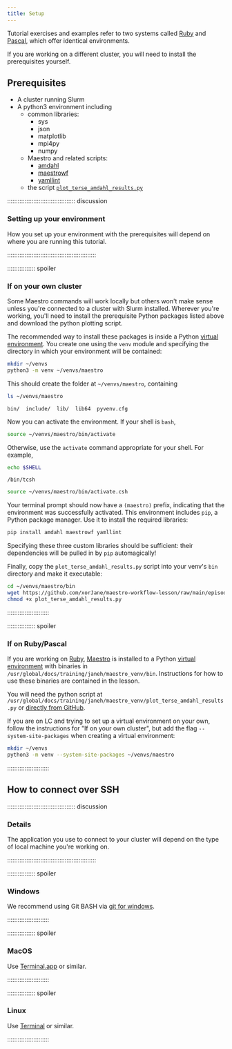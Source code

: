 ```yaml
---
title: Setup
---
```


Tutorial exercises and examples refer to two systems called [Ruby][ruby]
and [Pascal][pascal], which offer identical environments.

If you are working on a different cluster, you will need to install the
prerequisites yourself.

## Prerequisites

* A cluster running Slurm
* A python3 environment including
  * common libraries:
    * sys
    * json
    * matplotlib
    * mpi4py
    * numpy
  * Maestro and related scripts:
    * [amdahl](https://github.com/hpc-carpentry/amdahl)
    * [maestrowf](https://maestrowf.readthedocs.io/en/latest/)
    * [yamllint](https://yamllint.readthedocs.io/en/stable/)
  * the script [`plot_terse_amdahl_results.py`](files/plot_terse_amdahl_results.py)

::::::::::::::::::::::::::::::::::::::: discussion

### Setting up your environment

How you set up your environment with the prerequisites will
depend on where you are running this tutorial.

:::::::::::::::::::::::::::::::::::::::::::::::::::

:::::::::::::::: spoiler

### If on your own cluster

Some Maestro commands will work locally but others won't make sense unless
you're connected to a cluster with Slurm installed. Wherever you're working,
you'll need to install the prerequisite Python packages listed above and
download the python plotting script.

The recommended way to install these packages is inside a Python
[virtual environment][venv]. You create one using the `venv` module
and specifying the directory in which your environment will be
contained:

``` bash
mkdir ~/venvs
python3 -m venv ~/venvs/maestro
```

This should create the folder at `~/venvs/maestro`, containing

``` bash
ls ~/venvs/maestro
```

``` output
bin/  include/  lib/  lib64  pyvenv.cfg
```

Now you can activate the environment. If your shell is `bash`,

``` bash
source ~/venvs/maestro/bin/activate
```

Otherwise, use the `activate` command appropriate for your shell.
For example,

``` bash
echo $SHELL
```

``` output
/bin/tcsh
```

``` bash
source ~/venvs/maestro/bin/activate.csh
```

Your terminal prompt should now have a `(maestro)` prefix, indicating
that the environment was successfully activated. This environment
includes `pip`, a Python package manager. Use it to install the
required libraries:

``` bash
pip install amdahl maestrowf yamllint
```

Specifying these three custom libraries should be sufficient:
their dependencies will be pulled in by `pip` automagically!

Finally, copy the `plot_terse_amdahl_results.py` script into
your venv's `bin` directory and make it executable:

``` bash
cd ~/venvs/maestro/bin
wget https://github.com/xorJane/maestro-workflow-lesson/raw/main/episodes/files/plot_terse_amdahl_results.py
chmod +x plot_terse_amdahl_results.py
```


::::::::::::::::::::::::

:::::::::::::::: spoiler

### If on Ruby/Pascal

If you are working on [Ruby][ruby], [Maestro][maestro] is installed to
a Python [virtual environment][venv] with binaries in
`/usr/global/docs/training/janeh/maestro_venv/bin`. Instructions for
how to use these binaries are contained in the lesson.

You will need the python script at
`/usr/global/docs/training/janeh/maestro_venv/plot_terse_amdahl_results.py`
or [directly from GitHub][plot_script].

If you are on LC and trying to set up a virtual environment on your own,
follow the instructions for "If on your own cluster", but add the flag
`--system-site-packages` when creating a virtual environment:
 
``` bash
mkdir ~/venvs
python3 -m venv --system-site-packages ~/venvs/maestro
```

::::::::::::::::::::::::




## How to connect over SSH

::::::::::::::::::::::::::::::::::::::: discussion

### Details

The application you use to connect to your cluster will depend on the
type of local machine you're working on.

:::::::::::::::::::::::::::::::::::::::::::::::::::

:::::::::::::::: spoiler

### Windows

We recommend using Git BASH via [git for windows](https://gitforwindows.org/).

::::::::::::::::::::::::

:::::::::::::::: spoiler

### MacOS

Use [Terminal.app][tapp] or similar.

::::::::::::::::::::::::

:::::::::::::::: spoiler

### Linux

Use [Terminal][term] or similar.

::::::::::::::::::::::::

<!-- links -->
[maestro]: https://maestrowf.readthedocs.io/en/latest/
[pascal]: https://hpc.llnl.gov/hardware/compute-platforms/pascal
[plot_script]: https://github.com/carpentries-incubator/hpc-workflows/raw/main/episodes/files/plot_terse_amdahl_results.py
[ruby]: https://hpc.llnl.gov/hardware/compute-platforms/ruby
[tapp]: https://support.apple.com/guide/terminal/welcome/mac
[term]: https://help.ubuntu.com/community/UsingTheTerminal
[venv]: https://docs.python.org/3/library/venv.html